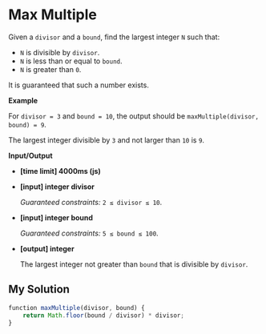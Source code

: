 # Max Multiple
﻿Given a `divisor` and a `bound`, find the largest integer `N` such that:

*   `N` is divisible by `divisor`.
*   `N` is less than or equal to `bound`.
*   `N` is greater than `0`.

It is guaranteed that such a number exists.

**Example**

For `divisor = 3` and `bound = 10`, the output should be
`maxMultiple(divisor, bound) = 9`.

The largest integer divisible by `3` and not larger than `10` is `9`.

**Input/Output**

*   **[time limit] 4000ms (js)**

*   **[input] integer divisor**

    _Guaranteed constraints:_
    `2 ≤ divisor ≤ 10`.

*   **[input] integer bound**

    _Guaranteed constraints:_
    `5 ≤ bound ≤ 100`.

*   **[output] integer**

    The largest integer not greater than `bound` that is divisible by `divisor`.


## My Solution
```javascript
﻿function maxMultiple(divisor, bound) {
    return Math.floor(bound / divisor) * divisor;
}
​
```
